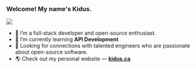### Welcome! My name's Kidus.
![](https://komarev.com/ghpvc/?username=kiduswb)

- 🔭 I’m a full-stack developer and open-source enthusiast.
- 🌱 I’m currently learning <b>API Development</b>
- 👯 Looking for connections with talented engineers who are passionate about open-source software.
- 🌎 Check out my personal website &mdash; <b><a href="https://kidus.ca" target="_blank">kidus.ca</a></b>
